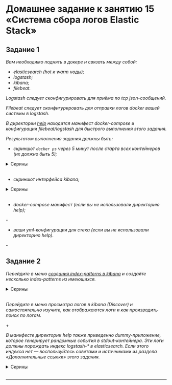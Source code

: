 # Домашнее задание к занятию 15 «Система сбора логов Elastic Stack»

## Задание 1

_Вам необходимо поднять в докере и связать между собой:_

- _elasticsearch (hot и warm ноды);_
- _logstash;_
- _kibana;_
- _filebeat._

_Logstash следует сконфигурировать для приёма по tcp json-сообщений._

_Filebeat следует сконфигурировать для отправки логов docker вашей системы в logstash._

_В директории [help](./help) находится манифест docker-compose и конфигурации filebeat/logstash для быстрого 
выполнения этого задания._  

_Результатом выполнения задания должны быть:_

- _скриншот `docker ps` через 5 минут после старта всех контейнеров (их должно быть 5);_
<details>
<summary>Скрины</summary>

<image src="./images/screenshot_1.png">  

</details>
</br>

- _скриншот интерфейса kibana;_
<details>
<summary>Скрины</summary>

<image src="./images/screenshot_2.png">  

</details>
</br>

- _docker-compose манифест (если вы не использовали директорию help);_  
  
\-
  
- _ваши yml-конфигурации для стека (если вы не использовали директорию help)._
  
\-
  

## Задание 2

_Перейдите в меню [создания index-patterns  в kibana](http://localhost:5601/app/management/kibana/indexPatterns/create) и создайте несколько index-patterns из имеющихся._  

<details>
<summary>Скрины</summary>

<image src="./images/screenshot_3.png">  

</details>
</br>

_Перейдите в меню просмотра логов в kibana (Discover) и самостоятельно изучите, как отображаются логи и как производить поиск по логам._  

\+
  
_В манифесте директории help также приведенно dummy-приложение, которое генерирует рандомные события в stdout-контейнера.
Эти логи должны порождать индекс logstash-* в elasticsearch. Если этого индекса нет — воспользуйтесь советами и источниками из раздела «Дополнительные ссылки» этого задания._

<details>
<summary>Скрины</summary>

<image src="./images/screenshot_4.png">  

</details>
</br>
 
---

 
